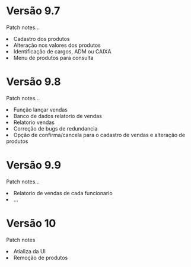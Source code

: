 <h1>Versão 9.7</h1>

<p>Patch notes...</p>

<li>Cadastro dos produtos</li>
<li>Alteração nos valores dos produtos</li>
<li>Identificação de cargos, ADM ou CAIXA</li>
<li>Menu de produtos para consulta</li>

<h1>Versão 9.8</h1>

<p>Patch notes...</p>

<li>Função lançar vendas</li>
<li>Banco de dados relatorio de vendas</li>
<li>Relatorio vendas</li>
<li>Correção de bugs de redundancia</li>
<li>Opção de confirma/cancela para o cadastro de vendas e alteração de produtos</li>

<h1>Versão 9.9</h1>

<p>Patch notes...</p>

<li>Relatorio de vendas de cada funcionario</li>
<li>...</li>

<h1>Versão 10</h1>

<p>Patch notes</p>

<li>Atializa da UI</li>
<li>Remoção de produtos</li>
